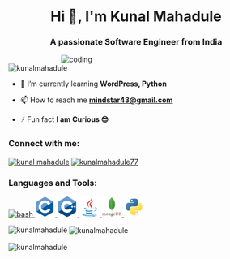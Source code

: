 <h1 align="center">Hi 👋, I'm Kunal Mahadule</h1>
<h3 align="center">A passionate Software Engineer from India</h3>

<img align="right" alt="coding" width="400" src="https://media1.giphy.com/media/v1.Y2lkPTc5MGI3NjExdGxob201MjMycXQwcjdkMTdmNmhwbTM1bTY5NzR1M21pb241dnNhayZlcD12MV9naWZzX3NlYXJjaCZjdD1n/qgQUggAC3Pfv687qPC/giphy.gif">

<p align="left"> <img src="https://komarev.com/ghpvc/?username=kunalmahadule&label=Profile%20views&color=0e75b6&style=flat" alt="kunalmahadule" /> </p>

- 🌱 I’m currently learning **WordPress, Python**

- 📫 How to reach me **mindstar43@gmail.com**

- ⚡ Fun fact **I am Curious 😎**

<h3 align="left">Connect with me:</h3>
<p align="left">
<a href="https://linkedin.com/in/kunal mahadule" target="blank"><img align="center" src="https://raw.githubusercontent.com/rahuldkjain/github-profile-readme-generator/master/src/images/icons/Social/linked-in-alt.svg" alt="kunal mahadule" height="30" width="40" /></a>
<a href="https://www.leetcode.com/kunalmahadule77" target="blank"><img align="center" src="https://raw.githubusercontent.com/rahuldkjain/github-profile-readme-generator/master/src/images/icons/Social/leet-code.svg" alt="kunalmahadule77" height="30" width="40" /></a>
</p>

<h3 align="left">Languages and Tools:</h3>
<p align="left"> <a href="https://www.gnu.org/software/bash/" target="_blank" rel="noreferrer"> <img src="https://www.vectorlogo.zone/logos/gnu_bash/gnu_bash-icon.svg" alt="bash" width="40" height="40"/> </a> <a href="https://www.cprogramming.com/" target="_blank" rel="noreferrer"> <img src="https://raw.githubusercontent.com/devicons/devicon/master/icons/c/c-original.svg" alt="c" width="40" height="40"/> </a> <a href="https://www.w3schools.com/cpp/" target="_blank" rel="noreferrer"> <img src="https://raw.githubusercontent.com/devicons/devicon/master/icons/cplusplus/cplusplus-original.svg" alt="cplusplus" width="40" height="40"/> </a> <a href="https://www.java.com" target="_blank" rel="noreferrer"> <img src="https://raw.githubusercontent.com/devicons/devicon/master/icons/java/java-original.svg" alt="java" width="40" height="40"/> </a> <a href="https://www.mongodb.com/" target="_blank" rel="noreferrer"> <img src="https://raw.githubusercontent.com/devicons/devicon/master/icons/mongodb/mongodb-original-wordmark.svg" alt="mongodb" width="40" height="40"/> </a> <a href="https://www.python.org" target="_blank" rel="noreferrer"> <img src="https://raw.githubusercontent.com/devicons/devicon/master/icons/python/python-original.svg" alt="python" width="40" height="40"/> </a> </p>

<p><img align="left" src="https://github-readme-stats.vercel.app/api/top-langs?username=kunalmahadule&show_icons=true&locale=en&layout=compact" alt="kunalmahadule" /></p>

<p>&nbsp;<img align="center" src="https://github-readme-stats.vercel.app/api?username=kunalmahadule&show_icons=true&locale=en" alt="kunalmahadule" /></p>

<p><img align="center" src="https://github-readme-streak-stats.herokuapp.com/?user=kunalmahadule&" alt="kunalmahadule" /></p>
